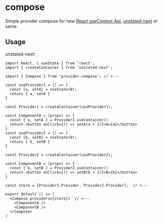 # compose

Simple provider compose for new [React useContext Api](https://reactjs.org/docs/hooks-reference.html#usecontext), [unstated-next](https://github.com/jamiebuilds/unstated-next) or same.

## Usage

unstated-next:

```
import React, { useState } from 'react';
import { createContainer } from 'unstated-next';

import { Compose } from 'provider-compose'; // <---

const useProvider1 = () => {
  const [a, setA] = useState(0);
  return { a, setA }
}

const Provider1 = createContainer(useProvider1);

const ComponentA = (props) => {
  const { a, setA } = Provider1.useContainer()
  return <button onClick={() => setA(a + 1)}>A={a}</button>
}
const useProvider2 = () => {
  const [b, setB] = useState(0);
  return { b, setB }
}

const Provider2 = createContainer(useProvider2);

const ComponentB = (props) => {
  const { b, setB } = Provider2.useContainer()
  return <button onClick={() => setB(b + 1)}>B={b}</button>
}

const store = [Provider1.Provider, Provider2.Provider];  // <---

export default () => (
  <Compose providers={store}>  // <---
    <ComponentA />
    <ComponentB />
  </Compose>
)
```